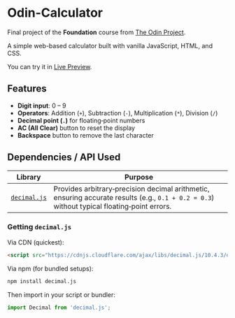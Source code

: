 # Odin-Calculator

Final project of the **Foundation** course from [The Odin Project](https://www.theodinproject.com/).

A simple web-based calculator built with vanilla JavaScript, HTML, and CSS.

You can try it in [Live Preview](https://jdy7149.github.io/odin-calculator).


## Features

* **Digit input**: 0 – 9
* **Operators**: Addition (`+`), Subtraction (`-`), Multiplication (`*`), Division (`/`)
* **Decimal point (`.`)** for floating‑point numbers
* **AC (All Clear)** button to reset the display
* **Backspace** button to remove the last character

## Dependencies / API Used

| Library                                               | Purpose                                                                                                                                     |
| ----------------------------------------------------- | ------------------------------------------------------------------------------------------------------------------------------------------- |
| [`decimal.js`](https://mikemcl.github.io/decimal.js/) | Provides arbitrary‑precision decimal arithmetic, ensuring accurate results (e.g., `0.1 + 0.2 = 0.3`) without typical floating‑point errors. |

### Getting `decimal.js`

Via CDN (quickest):

```html
<script src="https://cdnjs.cloudflare.com/ajax/libs/decimal.js/10.4.3/decimal.min.js"></script>
```

Via npm (for bundled setups):

```bash
npm install decimal.js
```

Then import in your script or bundler:

```js
import Decimal from 'decimal.js';
```